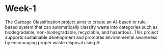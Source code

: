 # Week-1
The Garbage Classification project aims to create an AI-based or rule-based system that can automatically classify waste into categories such as biodegradable, non-biodegradable, recyclable, and hazardous. This project supports sustainable development and promotes environmental awareness by encouraging proper waste disposal using AI
